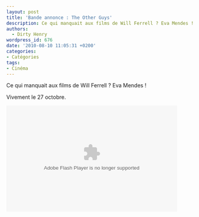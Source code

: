 ```yaml
---
layout: post
title: 'Bande annonce : The Other Guys'
description: Ce qui manquait aux films de Will Ferrell ? Eva Mendes !
authors:
  - Dirty Henry
wordpress_id: 676
date: '2010-08-10 11:05:31 +0200'
categories:
- Catégories
tags:
- Cinéma
---
```

Ce qui manquait aux films de Will Ferrell ? Eva Mendes !

Vivement le 27 octobre.

<div id="allocine_blog" style="width:450px; height:280px"><object height="280px" width="100%"><param name="movie" value="http://www.allocine.fr/blogvision/19121813"></param><param name="allowFullScreen" value="true"></param><param name="allowScriptAccess" value="always"></param><embed src="http://www.allocine.fr/blogvision/19121813" type="application/x-shockwave-flash" width="100%" height="100%" allowFullScreen="true" allowScriptAccess="always"></embed></object></div>

